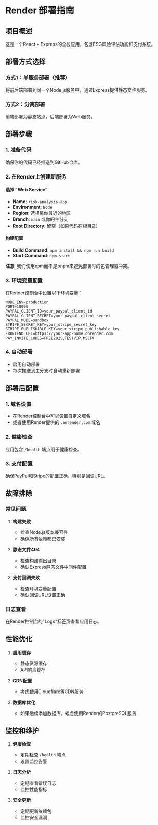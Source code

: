 # Render 部署指南

## 项目概述
这是一个React + Express的全栈应用，包含ESG风险评估功能和支付系统。

## 部署方式选择

### 方式1：单服务部署（推荐）
将前后端部署到同一个Node.js服务中，通过Express提供静态文件服务。

### 方式2：分离部署
前端部署为静态站点，后端部署为Web服务。

## 部署步骤

### 1. 准备代码
确保你的代码已经推送到GitHub仓库。

### 2. 在Render上创建新服务

#### 选择 "Web Service"
- **Name**: `risk-analysis-app`
- **Environment**: `Node`
- **Region**: 选择离你最近的地区
- **Branch**: `main` 或你的主分支
- **Root Directory**: 留空（如果代码在根目录）

#### 构建配置
- **Build Command**: `npm install && npm run build`
- **Start Command**: `npm start`

**注意**: 我们使用npm而不是pnpm来避免部署时的包管理器冲突。

### 3. 环境变量配置
在Render控制台中设置以下环境变量：

```
NODE_ENV=production
PORT=10000
PAYPAL_CLIENT_ID=your_paypal_client_id
PAYPAL_CLIENT_SECRET=your_paypal_client_secret
PAYPAL_MODE=sandbox
STRIPE_SECRET_KEY=your_stripe_secret_key
STRIPE_PUBLISHABLE_KEY=your_stripe_publishable_key
FRONTEND_URL=https://your-app-name.onrender.com
PAY_INVITE_CODES=FREE2025,TESTVIP,MSCFV
```

### 4. 自动部署
- 启用自动部署
- 每次推送到主分支时自动重新部署

## 部署后配置

### 1. 域名设置
- 在Render控制台中可以设置自定义域名
- 或者使用Render提供的 `.onrender.com` 域名

### 2. 健康检查
应用包含 `/health` 端点用于健康检查。

### 3. 支付配置
确保PayPal和Stripe的配置正确，特别是回调URL。

## 故障排除

### 常见问题

1. **构建失败**
   - 检查Node.js版本兼容性
   - 确保所有依赖都已安装

2. **静态文件404**
   - 检查构建输出目录
   - 确认Express静态文件中间件配置

3. **支付回调失败**
   - 检查环境变量配置
   - 确认回调URL设置正确

### 日志查看
在Render控制台的"Logs"标签页查看应用日志。

## 性能优化

1. **启用缓存**
   - 静态资源缓存
   - API响应缓存

2. **CDN配置**
   - 考虑使用Cloudflare等CDN服务

3. **数据库优化**
   - 如果后续添加数据库，考虑使用Render的PostgreSQL服务

## 监控和维护

1. **健康检查**
   - 定期检查 `/health` 端点
   - 设置监控告警

2. **日志分析**
   - 定期查看错误日志
   - 监控性能指标

3. **安全更新**
   - 定期更新依赖包
   - 监控安全漏洞
